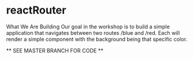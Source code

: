 # reactRouter

What We Are Building
Our goal in the workshop is to build a simple application that navigates between two routes /blue and /red. Each will render a simple component with the background being that specific color.


** SEE MASTER BRANCH FOR CODE **
